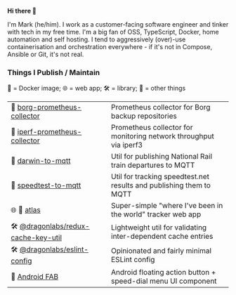 **Hi there 👋**

I'm Mark (he/him). I work as a customer-facing software engineer and tinker with tech in my free time. I'm a big fan of OSS, TypeScript, Docker, home automation and self hosting. I tend to aggressively (over)-use containerisation and orchestration everywhere - if it's not in Compose, Ansible or Git, it's not real.

### Things I Publish / Maintain

🐳 = Docker image; 🌐 = web app; 🛠️ = library; 🚀 = other things

| | |
|-|-|
| 🐳 [borg-prometheus-collector](https://github.com/markormesher/borg-prometheus-collector) | Prometheus collector for Borg backup repositories |
| 🐳 [iperf-prometheus-collector](https://github.com/markormesher/iperf-prometheus-collector) | Prometheus collector for monitoring network throughput via iperf3 |
| 🐳 [darwin-to-mqtt](https://github.com/markormesher/darwin-to-mqtt) | Util for publishing National Rail train departures to MQTT |
| 🐳 [speedtest-to-mqtt](https://github.com/markormesher/speedtest-to-mqtt) | Util for tracking speedtest.net results and publishing them to MQTT |
| 🌐 🐳 [atlas](https://github.com/markormesher/atlas) | Super-simple "where I've been in the world" tracker web app |
| 🛠️ [@dragonlabs/redux-cache-key-util](https://github.com/markormesher/dragonlabs-redux-cache-key-util) | Lightweight util for validating inter-dependent cache entries |
| 🛠️ [@dragonlabs/eslint-config](https://github.com/markormesher/dragonlabs-eslint-config) | Opinionated and fairly minimal ESLint config |
| 🚀 [Android FAB](https://github.com/markormesher/android-fab) | Android floating action button + speed-dial menu UI component |

